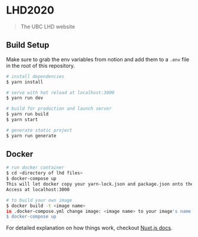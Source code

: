 # LHD2020

> The UBC LHD website

## Build Setup

Make sure to grab the env variables from notion and add them to a `.env` file in the root of this repository.

``` bash
# install dependencies
$ yarn install

# serve with hot reload at localhost:3000
$ yarn run dev

# build for production and launch server
$ yarn run build
$ yarn start

# generate static project
$ yarn run generate
```
## Docker

``` bash
# run docker container
$ cd <directory of lhd files>
$ docker-compose up
This will let docker copy your yarn-lock.json and package.json onto the container, and then start the container.
Access at localhost:3000

# to build your own image
$ docker build -t <image name>
in .docker-compose.yml change image: <image name> to your image's name
$ docker-compose up

```
For detailed explanation on how things work, checkout [Nuxt.js docs](https://nuxtjs.org).
